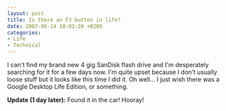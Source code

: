 ```yaml
---
layout: post
title: Is there an F3 button in life?
date: 2007-06-14 10:03:20 +0200
categories:
- Life
- Technical
---
```

I can't find my brand new 4 gig SanDisk flash drive and I'm desperately searching for it for a few days now. I'm quite upset because I don't usually loose stuff but it looks like this time I did it. Oh well... I just wish there was a Google Desktop Life Edition, or something.

<b>Update (1 day later):</b> Found it in the car! Hooray!
